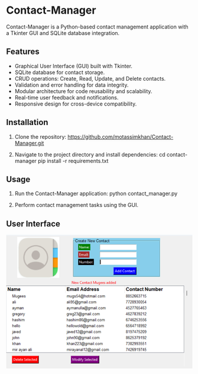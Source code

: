 # Contact-Manager

Contact-Manager is a Python-based contact management application with a Tkinter GUI and SQLite database integration.

## Features

- Graphical User Interface (GUI) built with Tkinter.
- SQLite database for contact storage.
- CRUD operations: Create, Read, Update, and Delete contacts.
- Validation and error handling for data integrity.
- Modular architecture for code reusability and scalability.
- Real-time user feedback and notifications.
- Responsive design for cross-device compatibility.

## Installation

1. Clone the repository:
https://github.com/motassimkhan/Contact-Manager.git

2. Navigate to the project directory and install dependencies:
        cd contact-manager
        pip install -r requirements.txt


## Usage

1. Run the Contact-Manager application:
        python contact_manager.py

2. Perform contact management tasks using the GUI.

## User Interface

![Application](UI.png)